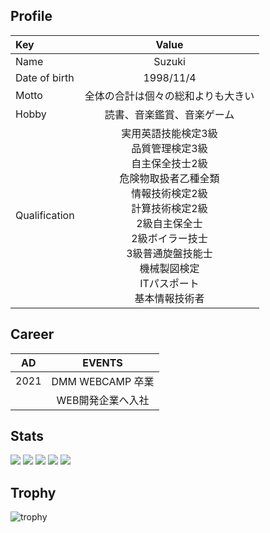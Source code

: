 ## Profile

| Key | Value |
| :--- | :---: |
| Name | Suzuki |
| Date of birth | 1998/11/4 |
| Motto | 全体の合計は個々の総和よりも大きい |
| Hobby | 読書、音楽鑑賞、音楽ゲーム|
| Qualification | 実用英語技能検定3級<br>品質管理検定3級<br>自主保全技士2級<br>危険物取扱者乙種全類<br>情報技術検定2級<br>計算技術検定2級<br>2級自主保全士<br>2級ボイラー技士<br>3級普通旋盤技能士<br>機械製図検定<br>ITパスポート<br>基本情報技術者 |

## Career

| AD | EVENTS |
| :--: | :--: |
| 2021 | DMM WEBCAMP 卒業 |
|  | WEB開発企業へ入社 |

## Stats
![](http://github-profile-summary-cards.vercel.app/api/cards/profile-details?username=kanbaru-github&theme=gruvbox)
![](http://github-profile-summary-cards.vercel.app/api/cards/repos-per-language?username=kanbaru-github&theme=gruvbox)
![](http://github-profile-summary-cards.vercel.app/api/cards/most-commit-language?username=kanbaru-github&theme=gruvbox)
![](http://github-profile-summary-cards.vercel.app/api/cards/stats?username=kanbaru-github&theme=gruvbox)
![](http://github-profile-summary-cards.vercel.app/api/cards/productive-time?username=kanbaru-github&theme=gruvbox&utcOffset=9)

## Trophy
![trophy](https://github-profile-trophy.vercel.app/?username=kanbaru-github&theme=gruvbox)
